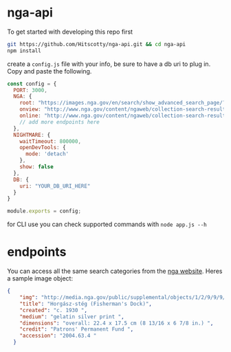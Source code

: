 # nga-api

To get started with developing this repo first

```bash
git https://github.com/Hitscotty/nga-api.git && cd nga-api
npm install
```

create a `config.js` file with your info, be sure to have a db uri to plug in. Copy and paste the following.

``` javascript
const config = {
  PORT: 3000,
  NGA: {
    root: "https://images.nga.gov/en/search/show_advanced_search_page/?service=search&action=do_advanced_search&language=en&form_name=&all_words=&exact_phrase=&exclude_words=&artist_last_name=&keywords_in_title=&accession_number=&school=&Classification=&medium=&year=&year2=",
    onview: "http://www.nga.gov/content/ngaweb/collection-search-result.html?onview=On_View&pageNumber=1",
    online: "http://www.nga.gov/content/ngaweb/collection-search-result.html?artobj_imagesonly=Images_online&pageNumber=1&lastFacet=artobj_imagesonly"
    // add more endpoints here
  },
  NIGHTMARE: {
    waitTimeout: 800000,
    openDevTools: {
      mode: 'detach'
    },
    show: false
  },
  DB: {
    uri: "YOUR_DB_URI_HERE"
  }
}

module.exports = config;
```

for CLI use you can check supported commands with `node app.js --h`

# endpoints

You can access all the same search categories from the [nga website](http://www.nga.gov/content/ngaweb.html). Heres a sample image object:

```json
{
    "img": "http://media.nga.gov/public/supplemental/objects/1/2/9/9/9/7/129997-crop-0-90x90.jpg",
    "title": "Horgász-stég (Fisherman's Dock)",
    "created": "c. 1930 ",
    "medium": "gelatin silver print ",
    "dimensions": "overall: 22.4 x 17.5 cm (8 13/16 x 6 7/8 in.) ",
    "credit": "Patrons' Permanent Fund ",
    "accession": "2004.63.4 "
  }
```


